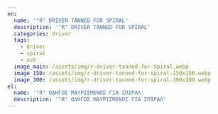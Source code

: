 ```yaml
---
en:
  name: '"R" DRIVER TANNED FOR SPIRAL'
  description: '"R" DRIVER TANNED FOR SPIRAL'
  categories: driver
  tags:
    - driver
    - spiral
    - no5
  image_main: /assets/img/r-driver-tanned-for-spiral.webp
  image_150: /assets/img/r-driver-tanned-for-spiral-150x150.webp
  image_300: /assets/img/r-driver-tanned-for-spiral-300x300.webp
el:
  name: '"R" ΟΔΗΓΟΣ ΜΑΥΡΙΣΜΕΝΟΣ ΓΙΑ ΣΠΙΡΑΛ'
  description: '"R" ΟΔΗΓΟΣ ΜΑΥΡΙΣΜΕΝΟΣ ΓΙΑ ΣΠΙΡΑΛ'
---
```

